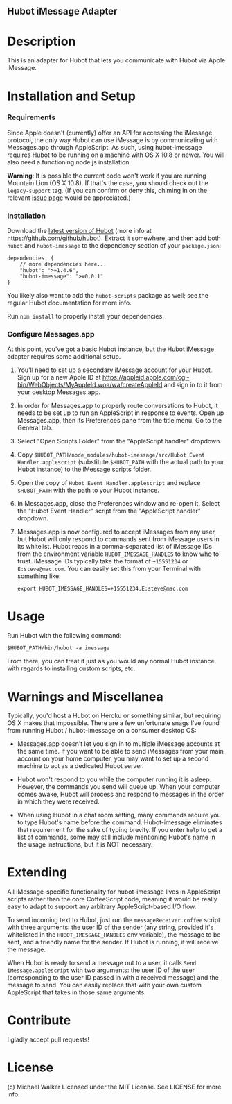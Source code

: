 Hubot iMessage Adapter
----------------------

Description
===========
This is an adapter for Hubot that lets you communicate with Hubot via Apple iMessage.



Installation and Setup
======================

### Requirements
Since Apple doesn't (currently) offer an API for accessing the iMessage protocol,
the only way Hubot can use iMessage is by communicating with Messages.app
through AppleScript. As such, using hubot-imessage requires Hubot to be running
on a machine with OS X 10.8 or newer. You will also need a functioning node.js
installation.

**Warning**: It is possible the current code won't work if you are running Mountain Lion (OS X 10.8). If that's
the case, you should check out the `legacy-support` tag. (If you can confirm or deny
this, chiming in on the relevant [issue page](https://github.com/lazerwalker/hubot-imessage/pull/4)
would be appreciated.)


### Installation

Download the [latest version of Hubot](https://github.com/github/hubot/archive/master.zip)
(more info at https://github.com/github/hubot). Extract it somewhere, and then
add both `hubot` and `hubot-imessage` to the dependency section of your `package.json`:

    dependencies: {
        // more dependencies here...
        "hubot": ">=1.4.6",
        "hubot-imessage": ">=0.0.1"
    }

You likely also want to add the `hubot-scripts` package as well; see the regular
Hubot documentation for more info.

Run `npm install` to properly install your dependencies.


### Configure Messages.app
At this point, you've got a basic Hubot instance, but the Hubot iMessage adapter
requires some additional setup.

1. You'll need to set up a secondary iMessage account for your Hubot. Sign up for a
new Apple ID at https://appleid.apple.com/cgi-bin/WebObjects/MyAppleId.woa/wa/createAppleId
and sign in to it from your desktop Messages.app.

2. In order for Messages.app to properly route conversations to Hubot, it needs to
be set up to run an AppleScript in response to events. Open up Messages.app,
then its Preferences pane from the title menu. Go to the General tab.

3. Select "Open Scripts Folder" from the "AppleScript handler" dropdown.

4. Copy `$HUBOT_PATH/node_modules/hubot-imessage/src/Hubot Event Handler.applescript`
(substitute `$HUBOT_PATH` with the actual path to your Hubot instance) to the
iMessage scripts folder.

5. Open the copy of `Hubot Event Handler.applescript` and replace `$HUBOT_PATH`
with the path to your Hubot instance.

6. In Messages.app, close the Preferences window and re-open it. Select the
"Hubot Event Handler" script from the "AppleScript handler" dropdown.

7. Messages.app is now configured to accept iMessages from any user, but Hubot
will only respond to commands sent from iMessage users in its whitelist.
Hubot reads in a comma-separated list of iMessage IDs from the environment
variable `HUBOT_IMESSAGE_HANDLES` to know who to trust. iMessage IDs typically
take the format of `+15551234` or `E:steve@mac.com`.
You can easily set this from your Terminal with something like:

    `export HUBOT_IMESSAGE_HANDLES=+15551234,E:steve@mac.com`


Usage
=====
Run Hubot with the following command:

    $HUBOT_PATH/bin/hubot -a imessage

From there, you can treat it just as you would any normal Hubot instance with
regards to installing custom scripts, etc.


Warnings and Miscellanea
========================
Typically, you'd host a Hubot on Heroku or something similar, but requiring OS X
makes that impossible. There are a few unfortunate snags I've found from running
Hubot / hubot-imessage on a consumer desktop OS:

* Messages.app doesn't let you sign in to multiple iMessage accounts at the same
time. If you want to be able to send iMessages from your main account on your home
computer, you may want to set up a second machine to act as a dedicated Hubot
server.

* Hubot won't respond to you while the computer running it is asleep. However,
the commands you send will queue up. When your computer comes awake, Hubot will
process and respond to messages in the order in which they were received.

* When using Hubot in a chat room setting, many commands require you to type
Hubot's name before the command. Hubot-imessage eliminates that requirement
for the sake of typing brevity. If you enter `help` to get a list of commands,
some may still include mentioning Hubot's name in the usage instructions, but it
is NOT necessary.


Extending
=========
All iMessage-specific functionality for hubot-imessage lives in AppleScript
scripts rather than the core CoffeeScript code, meaning it would be really easy
to adapt to support any arbitrary AppleScript-based I/O flow.

To send incoming text to Hubot, just run the `messageReceiver.coffee` script
with three arguments: the user ID of the sender (any string, provided it's
whitelisted in the `HUBOT_IMESSAGE_HANDLES` env variable), the message to
be sent, and a friendly name for the sender. If Hubot is running, it will
receive the message.

When Hubot is ready to send a message out to a user, it calls
`Send iMessage.applescript` with two arguments: the user ID of the user
(corresponding to the user ID passed in with a received message) and the message
to send. You can easily replace that with your own custom AppleScript that takes
in those same arguments.


Contribute
==========
I gladly accept pull requests!


License
=======
(c) Michael Walker
Licensed under the MIT License. See LICENSE for more info.
